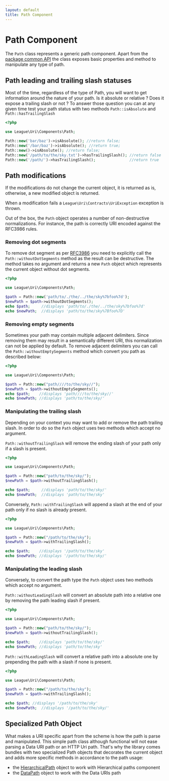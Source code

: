 ```yaml
---
layout: default
title: Path Component
---
```


Path Component
=======

The `Path` class represents a generic path component. Apart from the [package common API](/components/7.0/) the class
exposes basic properties and method to manipulate any type of path.

## Path leading and trailing slash statuses

Most of the time, regardless of the type of Path, you will want to get information around the nature of your path. Is it
absolute or relative ? Does it expose a trailing slash or not ? To answer those question you can at any given time
test your path status with two methods `Path::isAbsolute` and `Path::hasTrailingSlash`

~~~php
<?php

use League\Uri\Components\Path;

Path::new('bar/baz')->isAbsolute(); //return false;
Path::new('/bar/baz')->isAbsolute(); //return true;
Path::new()->isAbsolute(); //return false;
Path::new('/path/to/the/sky.txt')->hasTrailingSlash(); //return false
Path::new('/path/')->hasTrailingSlash();               //return true
~~~

## Path modifications

<p class="message-notice">If the modifications do not change the current object, it is returned as is, otherwise, a new modified object is returned.</p>
<p class="message-warning">When a modification fails a <code>League\Uri\Contracts\UriException</code> exception is thrown.</p>

Out of the box, the `Path` object operates a number of non-destructive normalizations. For instance, the path is correctly URI encoded against the RFC3986 rules.

### Removing dot segments

To remove dot segment as per [RFC3986](https://tools.ietf.org/html/rfc3986#section-6) you need to explicitly call the `Path::withoutDotSegments` method as the result can be destructive. The method takes no argument and returns a new `Path` object which represents the current object without dot segments.

~~~php
<?php

use League\Uri\Components\Path;

$path = Path::new('path/to/./the/../the/sky%7bfoo%7d');
$newPath = $path->withoutDotSegments();
echo $path;     //displays 'path/to/./the/../the/sky%7bfoo%7d'
echo $newPath;  //displays 'path/to/the/sky%7Bfoo%7D'
~~~

### Removing empty segments

Sometimes your path may contain multiple adjacent delimiters. Since removing them may result in a semantically different URI, this normalization can not be applied by default. To remove adjacent delimiters you can call the `Path::withoutEmptySegments` method which convert you path as described below:

~~~php
<?php

use League\Uri\Components\Path;

$path = Path::new("path////to/the/sky//");
$newPath = $path->withoutEmptySegments();
echo $path;    //displays 'path////to/the/sky//'
echo $newPath; //displays 'path/to/the/sky/'
~~~

### Manipulating the trailing slash

Depending on your context you may want to add or remove the path trailing slash. In order to do so the `Path` object uses two methods which accept no argument.

`Path::withoutTrailingSlash` will remove the ending slash of your path only if a slash is present.

~~~php
<?php

use League\Uri\Components\Path;

$path = Path::new("path/to/the/sky/");
$newPath = $path->withoutTrailingSlash();

echo $path;     //displays 'path/to/the/sky/'
echo $newPath;  //displays 'path/to/the/sky'
~~~

Conversely, `Path::withTrailingSlash` will append a slash at the end of your path only if no slash is already present.

~~~php
<?php

use League\Uri\Components\Path;

$path = Path::new("/path/to/the/sky");
$newPath = $path->withTrailingSlash();

echo $path;    //displays '/path/to/the/sky'
echo $newPath; //displays '/path/to/the/sky/'
~~~

### Manipulating the leading slash

Conversely, to convert the path type the `Path` object uses two methods which accept no argument.

`Path::withoutLeadingSlash` will convert an absolute path into a relative one by removing the path leading slash if present.

~~~php
<?php

use League\Uri\Components\Path;

$path = Path::new("path/to/the/sky/");
$newPath = $path->withoutTrailingSlash();

echo $path;    //displays 'path/to/the/sky/'
echo $newPath; //displays 'path/to/the/sky'
~~~

`Path::withLeadingSlash` will convert a relative path into a absolute one by prepending the path with a slash if none is present.

~~~php
<?php

use League\Uri\Components\Path;

$path = Path::new("/path/to/the/sky");
$newPath = $path->withTrailingSlash();

echo $path; //displays '/path/to/the/sky'
echo $newPath;  //displays '/path/to/the/sky/'
~~~

## Specialized Path Object

What makes a URI specific apart from the scheme is how the path is parse and manipulated. This simple path class
although functional will not ease parsing a Data URI path or an HTTP Uri path. That's why the library comes bundles
with two specialized Path objects that decorates the current object and adds more specific methods in accordance
to the path usage:

- the [HierarchicalPath](/components/7.0/hierarchical-path/) object to work with Hierarchical paths component
- the [DataPath](/components/7.0/data-path/) object to work with the Data URIs path
